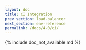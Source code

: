 ```yaml
---
layout: doc
title: CI Integration
prev_section: load-balancer
next_section: env-reference
permalink: /docs/4-0/ci/
---
```


{% include doc_not_available.md %}
